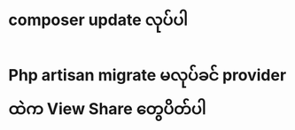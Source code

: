 <h1>composer update လုပ်ပါ</h1>
<h1>Php artisan migrate မလုပ်ခင် provider ထဲက View Share တွေပိတ်ပါ</h1>
